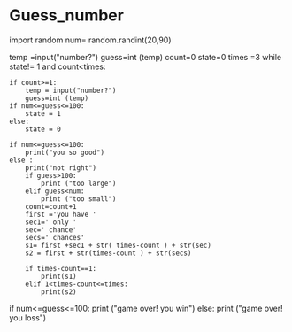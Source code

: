 # Guess_number
import random
num= random.randint(20,90)

temp =input("number?")
guess=int (temp)
count=0
state=0
times =3
while state!= 1 and count<times:


    if count>=1:
        temp = input("number?")
        guess=int (temp)
    if num<=guess<=100:
        state = 1
    else:
        state = 0

    if num<=guess<=100:
        print("you so good")
    else :
        print("not right")
        if guess>100:
            print ("too large")
        elif guess<num:
            print ("too small")
        count=count+1
        first ='you have '
        sec1=' only '
        sec=' chance'
        secs=' chances'
        s1= first +sec1 + str( times-count ) + str(sec)
        s2 = first + str(times-count ) + str(secs)

        if times-count==1:
            print(s1)
        elif 1<times-count<=times:
            print(s2)
if num<=guess<=100:
    print ("game over! you win")
else:
    print ("game over! you loss")
